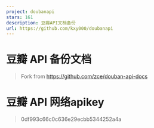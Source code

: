 ```yaml
---
project: doubanapi
stars: 161
description: 豆瓣API文档备份
url: https://github.com/kxy000/doubanapi
---
```


豆瓣 API 备份文档
===========

> Fork from https://github.com/zce/douban-api-docs

豆瓣 API 网络apikey
===============

> 0df993c66c0c636e29ecbb5344252a4a
